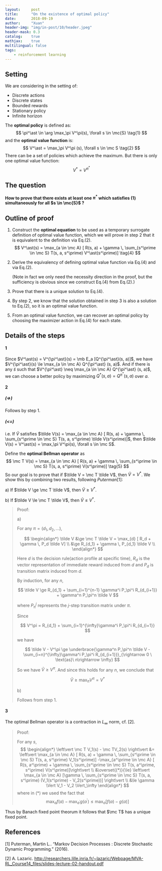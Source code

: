 ```yaml
---
layout:     post
title:      "On the existence of optimal policy"
date:       2018-09-19
author:     "Xuan"
header-img: "img/in-post/10/header.jpeg"
header-mask: 0.3
catalog:    true
mathjax:    true
multilingual: false
tags:
    - reinforcement learning
---
```

$\newcommand{\mc}{\mathcal} \newcommand{\mb}{\mathbb}$

## Setting

We are considering in the setting of:

- Discrete actions
- Discrete states
- Bounded rewards
- Stationary policy
- Infinite horizon

The **optimal policy** is defined as:
$$
\pi^\ast \in \arg \max_\pi V^\pi(s), \forall s \in \mc{S} \tag{1}
$$
and the **optimal value function** is:
$$
V^\ast = \max_\pi V^\pi (s), \forall s \in \mc S \tag{2}
$$
There can be a set of policies which achieve the maximum. But there is only one optimal value function:
$$
V^\ast = V^{\pi^\ast} \tag{3}
$$


## The question

**How to prove that there exists at least one $\pi^\ast$ which satisfies (1) simultaneously for all $s \in \mc{S}$ ?**



## Outline of proof

1. Construct the **optimal equation** to be used as a temporary surrogate definition of optimal value function, which we will prove in step 2 that it is equivalent to the definition via Eq.(2).
   $$
   V^\ast(s) = \max_{a \in \mc A} [ R(s, a) + \gamma \, \sum_{s^\prime \in \mc S} T(s, a, s^\prime) V^\ast(s^\prime)] \tag{4}
   $$

2. Derive the equivalency of defining optimal value function via Eq.(4) and via Eq.(2).

   (Note in fact we only need the necessity direction in the proof, but the sufficiency is obvious since we construct Eq.(4) from Eq.(2).)

3. Prove that there is a unique solution to Eq.(4).

4. By step 2, we know that the solution obtained in step 3 is also a solution to Eq.(2), so it is an optimal value function.

5. From an optimal value function, we can recover an optimal policy by choosing the maximizer action in Eq.(4) for each state.



## Details of the steps

#### 1

Since $V^\ast(s) = V^{\pi^\ast}(s) = \mb E_a [Q^{\pi^\ast}(s, a)]$, we have $V^{\pi^\ast}(s) \le \max_{a \in \mc A} Q^{\pi^\ast} (s, a)$. And if there is any $\tilde{s}$ such that $V^{\pi^\ast} \neq \max_{a \in \mc A} Q^{\pi^\ast} (s, a)$, we can choose a better policy by maximizing $Q^{\ast} (s, a) = Q^{\pi^\ast} (s, a)$ over $a$.

#### 2

##### (=>)

Follows by step 1.

##### (<=)

i.e. If $\tilde V$ satisfies $\tilde V(s) = \max_{a \in \mc A} [ R(s, a) + \gamma \, \sum_{s^\prime \in \mc S} T(s, a, s^\prime) \tilde V(s^\prime)]$, then $\tilde V(s) = V^\ast(s) = \max_\pi V^\pi(s), \forall s \in \mc S$.

Define the **optimal Bellman operator** as
$$
\mc T V(s) = \max_{a \in \mc A} [ R(s, a) + \gamma \, \sum_{s^\prime \in \mc S} T(s, a, s^\prime) V(s^\prime)] \tag{5}
$$
So our goal is to prove that if $\tilde V = \mc T \tilde V$, then $\tilde V = V^\ast$. We show this by combining two results, following *Puterman*[1]:

a) If $\tilde V \ge \mc T \tilde V$, then $\tilde V \ge V^\ast$.

b) If $\tilde V \le \mc T \tilde V$, then $\tilde V \le V^\ast$.

> Proof:
>
> a)
>
> For any $\pi = (d_1, d_2, ...)$,
> 
> $$
> \begin{align*}
> \tilde V &\ge \mc T \tilde V = \max_{d} [ R_d + \gamma \, P_d \tilde V] \\
> &\ge R_{d_1} + \gamma \, P_{d_1} \tilde V \\
> \end{align*}
> $$
> 
> Here $d$ is the decision rule(action profile at specific time), $R_d$ is the vector representation of immediate reward induced from $d$ and $P_d$ is transition matrix induced from $d$. 
>
> By induction, for any $n$,
> 
> $$
> \tilde V \ge R_{d_1} + \sum_{i=1}^{n-1} \gamma^i P_\pi^i R_{d_{i+1}} + \gamma^n P_\pi^n \tilde V
> $$
> 
> where $P_\pi^j$ represents the $j$-step transition matrix under $\pi$.
>
> Since 
> 
> $$
> V^\pi = R_{d_1} + \sum_{i=1}^{\infty}\gamma^i P_\pi^i R_{d_{i+1}}
> $$
> 
> we have
> 
> $$
> \tilde V - V^\pi \ge \underbrace{\gamma^n P_\pi^n \tilde V -\sum_{i=n}^{\infty}\gamma^i P_\pi^i R_{d_{i+1}}}_{\rightarrow 0 \ \text{as}\ n\rightarrow \infty}
> $$
> 
> So we have $\tilde V \ge V^\pi$. And since this holds for any $n$, we conclude that
> 
> $$
> \tilde V \ge \max_\pi V^\pi = V^\ast
> $$
> 
> b)
> 
> Follows from step 1.

#### 3

The optimal Bellman operator is a contraction in $L_\infty$ norm, cf. [2].

> Proof:
>
> For any $s$,
> $$
> \begin{align*}
> \left\vert \mc T V_1(s) - \mc TV_2(s) \right\vert 
> &=
> \left\vert \max_{a \in \mc A} [ R(s, a) + \gamma \, \sum_{s^\prime \in \mc S} T(s, a, s^\prime) V_1(s^\prime)] -\max_{a^\prime \in \mc A} [ R(s, a^\prime) + \gamma \, \sum_{s^\prime \in \mc S} T(s, a^\prime, s^\prime) V(s^\prime)]\right\vert \\
> &\overset{(*)}{\le}
> \left\vert \max_{a \in \mc A} [\gamma \, \sum_{s^\prime \in \mc S} T(s, a, s^\prime) (V_1(s^\prime) - V_2(s^\prime))] \right\vert \\
> &\le
> \gamma \Vert V_1 - V_2 \Vert_\infty
> \end{align*}
> $$
> where in (*) we used the fact that
> $$
> \max_a f(a) - \max_{a^\prime} g(a^\prime) \le \max_a [f(a) - g(a)]
> $$
>

Thus by Banach fixed point theorum it follows that $\mc T$ has a unique fixed point.



## References

[1] Puterman, Martin L.. “Markov Decision Processes : Discrete Stochastic Dynamic Programming.” (2016).

[2] A. Lazaric. http://researchers.lille.inria.fr/~lazaric/Webpage/MVA-RL_Course14_files/slides-lecture-02-handout.pdf